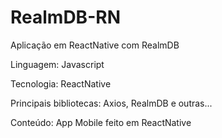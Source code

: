 # RealmDB-RN

Aplicação em ReactNative com RealmDB

Linguagem: Javascript

Tecnologia: ReactNative

Principais bibliotecas: Axios, RealmDB e outras...

Conteúdo:  App Mobile feito em ReactNative
